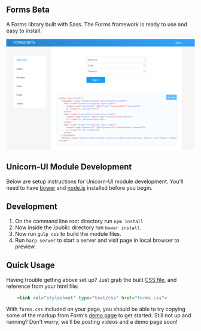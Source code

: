 ## Forms Beta
A Forms library built with Sass. The Forms framework is ready to use and easy to install.

![Alt text](/public/img/forms-shot.png?raw=true "Forms Beta Screenshot")

## Unicorn-UI Module Development
Below are setup instructions for Unicorn-UI module development. You'll need to have [bower](http://bower.io/) and [node.js](http://nodejs.org/) installed before you begin.

## Development
1. On the command line root directory run ```npm install```
2. Now inside the /public directory run ```bower install```.
2. Now run ```gulp css``` to build the module files.
3. Run ```harp server``` to start a server and visit page in local browser to preview.

## Quick Usage
Having trouble getting above set up? Just grab the built [CSS file](https://github.com/unicorn-ui/Forms/blob/master/build/forms.css), and reference from your html file:
```html
    <link rel="stylesheet" type="text/css" href="forms.css">
```
With `forms.css` included on your page, you should be able to try copying some of the markup from Form's [demo page](https://github.com/unicorn-ui/Forms/blob/master/public/index.ejs) to get started. Still not up and running? Don't worry, we'll be posting videos and a demo page soon!